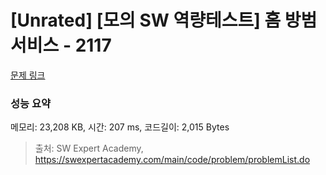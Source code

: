# [Unrated] [모의 SW 역량테스트] 홈 방범 서비스 - 2117 

[문제 링크](https://swexpertacademy.com/main/code/problem/problemDetail.do?contestProbId=AV5V61LqAf8DFAWu) 

### 성능 요약

메모리: 23,208 KB, 시간: 207 ms, 코드길이: 2,015 Bytes



> 출처: SW Expert Academy, https://swexpertacademy.com/main/code/problem/problemList.do